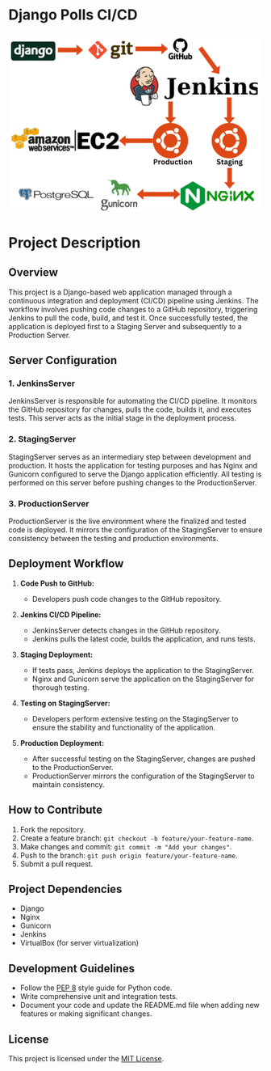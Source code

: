 # Django Polls CI/CD
![Alt Text](snaps/DevOps.png)

# Project Description

## Overview

This project is a Django-based web application managed through a continuous integration and deployment (CI/CD) pipeline using Jenkins. The workflow involves pushing code changes to a GitHub repository, triggering Jenkins to pull the code, build, and test it. Once successfully tested, the application is deployed first to a Staging Server and subsequently to a Production Server.

## Server Configuration

### 1. JenkinsServer

JenkinsServer is responsible for automating the CI/CD pipeline. It monitors the GitHub repository for changes, pulls the code, builds it, and executes tests. This server acts as the initial stage in the deployment process.

### 2. StagingServer

StagingServer serves as an intermediary step between development and production. It hosts the application for testing purposes and has Nginx and Gunicorn configured to serve the Django application efficiently. All testing is performed on this server before pushing changes to the ProductionServer.

### 3. ProductionServer

ProductionServer is the live environment where the finalized and tested code is deployed. It mirrors the configuration of the StagingServer to ensure consistency between the testing and production environments.

## Deployment Workflow

1. **Code Push to GitHub:**
   - Developers push code changes to the GitHub repository.

2. **Jenkins CI/CD Pipeline:**
   - JenkinsServer detects changes in the GitHub repository.
   - Jenkins pulls the latest code, builds the application, and runs tests.

3. **Staging Deployment:**
   - If tests pass, Jenkins deploys the application to the StagingServer.
   - Nginx and Gunicorn serve the application on the StagingServer for thorough testing.

4. **Testing on StagingServer:**
   - Developers perform extensive testing on the StagingServer to ensure the stability and functionality of the application.

5. **Production Deployment:**
   - After successful testing on the StagingServer, changes are pushed to the ProductionServer.
   - ProductionServer mirrors the configuration of the StagingServer to maintain consistency.

## How to Contribute

1. Fork the repository.
2. Create a feature branch: `git checkout -b feature/your-feature-name`.
3. Make changes and commit: `git commit -m "Add your changes"`.
4. Push to the branch: `git push origin feature/your-feature-name`.
5. Submit a pull request.

## Project Dependencies

- Django
- Nginx
- Gunicorn
- Jenkins
- VirtualBox (for server virtualization)

## Development Guidelines

- Follow the [PEP 8](https://www.python.org/dev/peps/pep-0008/) style guide for Python code.
- Write comprehensive unit and integration tests.
- Document your code and update the README.md file when adding new features or making significant changes.

## License

This project is licensed under the [MIT License](LICENSE).

